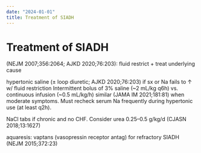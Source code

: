 ```yaml
---
date: "2024-01-01"
title: Treatment of SIADH
---
```


# Treatment of SIADH

(NEJM 2007;356:2064; AJKD 2020;76:203): fluid restrict + treat underlying cause

hypertonic saline (± loop diuretic; AJKD 2020;76:203) if sx or Na fails to ↑ w/ fluid restriction 
Intermittent bolus of 3% saline (~2 mL/kg q6h) vs. continuous infusion (~0.5 mL/kg/h) similar (JAMA IM 2021;181:81) when moderate symptoms. Must recheck serum Na frequently during hypertonic use (at least q2h).

NaCl tabs if chronic and no CHF. Consider urea 0.25–0.5 g/kg/d (CJASN 2018;13:1627)

aquaresis: vaptans (vasopressin receptor antag) for refractory SIADH (NEJM 2015;372:23)
